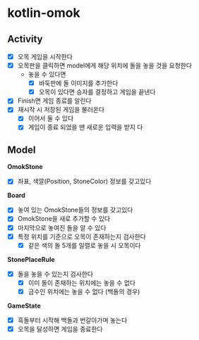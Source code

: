 # kotlin-omok

## Activity

- [x] 오목 게임을 시작한다
- [x] 오목판을 클릭하면 model에게 해당 위치에 돌을 놓을 것을 요청한다
    - 놓을 수 있다면
        - [x] 바둑판에 돌 이미지를 추가한다
        - [x] 오목이 있다면 승자를 결정하고 게임을 끝낸다
- [x] Finish면 게임 종료를 알린다
- [x] 재시작 시 저장된 게임을 불러온다
    - [x] 이어서 둘 수 있다
    - [x] 게임이 종료 되었을 땐 새로운 입력을 받지 다

## Model

**OmokStone**

- [x] 좌표, 색깔(Position, StoneColor) 정보를 갖고있다

**Board**

- [x] 놓여 있는 OmokStone들의 정보를 갖고있다
- [x] OmokStone을 새로 추가할 수 있다
- [x] 마지막으로 놓여진 돌을 알 수 있다
- [x] 특정 위치를 기준으로 오목이 존재하는지 검사한다
    - [x] 같은 색의 돌 5개를 일렬로 놓을 시 오목이다

**StonePlaceRule**

- [x] 돌을 놓을 수 있는지 검사한다
    - [x] 이미 돌이 존재하는 위치에는 놓을 수 없다
    - [x] 금수인 위치에는 놓을 수 없다 (백돌의 경우)

**GameState**

- [x] 흑돌부터 시작해 백돌과 번갈아가며 놓는다
- [x] 오목을 달성하면 게임을 종료한다